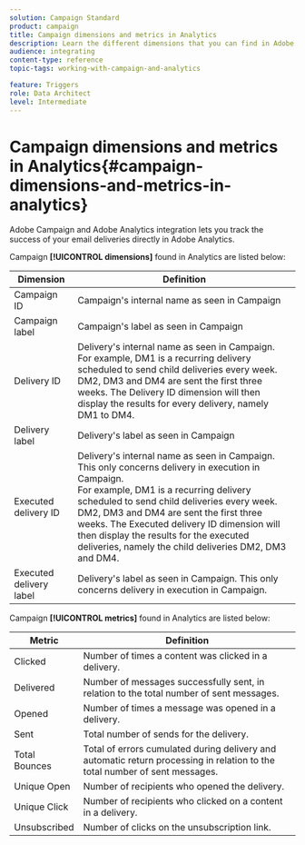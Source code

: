```yaml
---
solution: Campaign Standard
product: campaign
title: Campaign dimensions and metrics in Analytics
description: Learn the different dimensions that you can find in Adobe Analytics to start tracking your email deliveries from Adobe Campaign.
audience: integrating
content-type: reference
topic-tags: working-with-campaign-and-analytics

feature: Triggers
role: Data Architect
level: Intermediate
---
```


# Campaign dimensions and metrics in Analytics{#campaign-dimensions-and-metrics-in-analytics}

Adobe Campaign and Adobe Analytics integration lets you track the success of your email deliveries directly in Adobe Analytics.

Campaign **[!UICONTROL dimensions]** found in Analytics are listed below:

<table> 
 <thead> 
  <tr> 
   <th> Dimension<br /> </th> 
   <th> Definition<br /> </th> 
  </tr> 
 </thead> 
 <tbody> 
  <tr> 
   <td> Campaign ID<br /> </td> 
   <td> Campaign's internal name as seen in Campaign<br /> </td> 
  </tr> 
  <tr> 
   <td> Campaign label<br /> </td> 
   <td> Campaign's label as seen in Campaign<br /> </td> 
  </tr> 
  <tr> 
   <td> Delivery ID<br /> </td> 
   <td> Delivery's internal name as seen in Campaign.<br /> For example, DM1 is a recurring delivery scheduled to send child deliveries every week. DM2, DM3 and DM4 are sent the first three weeks. The Delivery ID dimension will then display the results for every delivery, namely DM1 to DM4. <br /> </td> 
  </tr> 
  <tr> 
   <td> Delivery label<br /> </td> 
   <td> Delivery's label as seen in Campaign<br /> </td> 
  </tr> 
  <tr> 
   <td> Executed delivery ID<br /> </td> 
   <td> Delivery's internal name as seen in Campaign. This only concerns delivery in execution in Campaign.<br /> For example, DM1 is a recurring delivery scheduled to send child deliveries every week. DM2, DM3 and DM4 are sent the first three weeks. The Executed delivery ID dimension will then display the results for the executed deliveries, namely the child deliveries DM2, DM3 and DM4. <br /> </td> 
  </tr> 
  <tr> 
   <td> Executed delivery label<br /> </td> 
   <td> Delivery's label as seen in Campaign. This only concerns delivery in execution in Campaign.<br /> </td> 
  </tr> 
 </tbody> 
</table>

Campaign **[!UICONTROL metrics]** found in Analytics are listed below:

<table> 
 <thead> 
  <tr> 
   <th> Metric<br /> </th> 
   <th> Definition<br /> </th> 
  </tr> 
 </thead> 
 <tbody> 
  <tr> 
   <td> Clicked<br /> </td> 
   <td> Number of times a content was clicked in a delivery.<br /> </td> 
  </tr> 
  <tr> 
   <td> Delivered<br /> </td> 
   <td> Number of messages successfully sent, in relation to the total number of sent messages.<br /> </td> 
  </tr> 
  <tr> 
   <td> Opened<br /> </td> 
   <td> Number of times a message was opened in a delivery.<br /> </td> 
  </tr> 
  <tr> 
   <td> Sent<br /> </td> 
   <td> Total number of sends for the delivery.<br /> </td> 
  </tr> 
  <tr> 
   <td> Total Bounces<br /> </td> 
   <td> Total of errors cumulated during delivery and automatic return processing in relation to the total number of sent messages.<br /> </td> 
  </tr> 
  <tr> 
   <td> Unique Open<br /> </td> 
   <td> Number of recipients who opened the delivery.<br /> </td> 
  </tr> 
  <tr> 
   <td> Unique Click<br /> </td> 
   <td> Number of recipients who clicked on a content in a delivery.<br /> </td> 
  </tr> 
  <tr> 
   <td> Unsubscribed<br /> </td> 
   <td> Number of clicks on the unsubscription link.<br /> </td> 
  </tr> 
 </tbody> 
</table>

